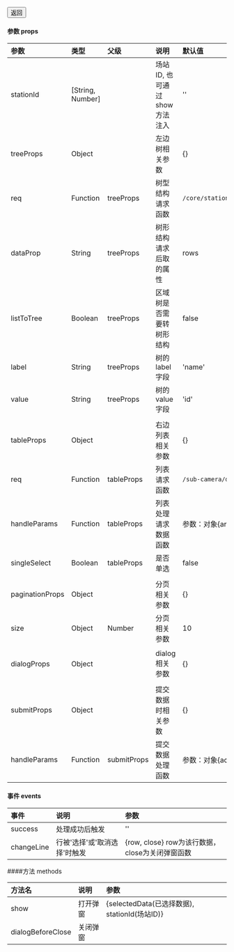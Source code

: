 
<a href="../../README.md"><button>返回</button></a>


#### 参数 props

| 参数 | 类型 | 父级 | 说明 | 默认值
| :--- | :---|:---| :--- | :---
| stationId |  [String, Number] || 场站ID, 也可通过show方法注入 | ''
| treeProps | Object || 左边树相关参数| {}
| req | Function | treeProps | 树型结构请求函数 | `/core/station/region/listWithTree/${stationId}`
|dataProp | String | treeProps | 树形结构请求后取的属性 | rows
|listToTree|Boolean|treeProps | 区域树是否需要转树形结构 | false
|label|String|treeProps | 树的label字段 | 'name'
|value|String|treeProps | 树的value字段 | 'id'
|||||
| tableProps | Object || 右边列表相关参数| {}
| req | Function | tableProps | 列表请求函数 | `/sub-camera/device/config/getCameraDevice`
| handleParams | Function | tableProps | 列表处理请求数据函数 | 参数：对象{areaId,stationId}
| singleSelect | Boolean | tableProps | 是否单选 | false
|||||
| paginationProps | Object || 分页相关参数| {}
| size | Object |Number| 分页相关参数| 10
|||||
| dialogProps | Object || dialog相关参数| {}
|||||
| submitProps | Object || 提交数据时相关参数| {}
| handleParams | Function | submitProps | 提交数据处理函数 | 参数：对象{addList,delList,stationId}

#### 事件 events

| 事件 | 说明 | 参数
| :--- | :---|:---
| success | 处理成功后触发 | ''
|changeLine | 行被'选择'或'取消选择'时触发| {row, close} row为该行数据，close为关闭弹窗函数

####方法 methods

| 方法名 | 说明 | 参数
| :--- | :---|:---
| show | 打开弹窗 | {selectedData(已选择数据), stationId(场站ID)}
|dialogBeforeClose | 关闭弹窗| 

